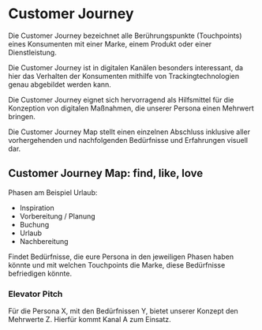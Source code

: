# Customer Journey
Die Customer Journey bezeichnet alle Berührungspunkte (Touchpoints) eines Konsumenten mit einer Marke, einem Produkt oder einer Dienstleistung.

Die Customer Journey ist in digitalen Kanälen besonders interessant, da hier das Verhalten der Konsumenten mithilfe von Trackingtechnologien genau abgebildet werden kann.

Die Customer Journey eignet sich hervorragend als Hilfsmittel für die Konzeption von digitalen Maßnahmen, die unserer Persona einen Mehrwert bringen.  

Die Customer Journey Map stellt einen einzelnen Abschluss inklusive aller vorhergehenden und nachfolgenden Bedürfnisse und Erfahrungen visuell dar.

## Customer Journey Map: find, like, love

Phasen am Beispiel Urlaub:
- Inspiration
- Vorbereitung / Planung
- Buchung
- Urlaub
- Nachbereitung

Findet Bedürfnisse, die eure Persona in den jeweiligen Phasen haben könnte und mit welchen Touchpoints die Marke, diese Bedürfnisse befriedigen könnte.

### Elevator Pitch
Für die Persona X,
mit den Bedürfnissen Y,
bietet unserer Konzept den Mehrwerte Z.
Hierfür kommt Kanal A zum Einsatz.